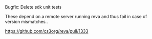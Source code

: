 Bugfix: Delete sdk unit tests

These depend on a remote server running reva and thus fail in case of version
mismatches..

https://github.com/cs3org/reva/pull/1333
